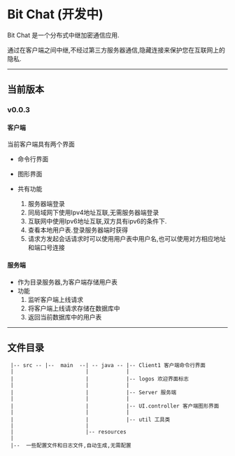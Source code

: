 # Bit Chat (开发中)
Bit Chat 是一个分布式中继加密通信应用. 

通过在客户端之间中继,不经过第三方服务器通信,隐藏连接来保护您在互联网上的隐私.

___


## 当前版本 

### v0.0.3
#### 客户端

当前客户端具有两个界面

* 命令行界面


* 图形界面

* 共有功能
     1. 服务器端登录
     2. 同局域网下使用Ipv4地址互联,无需服务器端登录
     3. 互联网中使用Ipv6地址互联,双方具有ipv6的条件下.
     4. 查看本地用户表.登录服务器端时获得
     5. 请求方发起会话请求时可以使用用户表中用户名,也可以使用对方相应地址和端口号连接

#### 服务端
* 作为目录服务器,为客户端存储用户表
* 功能
     1. 监听客户端上线请求
     2. 将客户端上线请求存储在数据库中
     3. 返回当前数据库中的用户表
___


## 文件目录
     |-- src -- |--  main  --| -- java -- |-- Client1 客户端命令行界面
     |                       |            |
     |                       |            |-- logos 欢迎界面标志
     |                       |            |
     |                       |            |-- Server 服务端
     |                       |            |
     |                       |            |-- UI.controller 客户端图形界面
     |                       |            |
     |                       |            |-- util 工具类
     |                       |
     |                       |-- resources
     |
     |--  一些配置文件和日志文件,自动生成,无需配置
